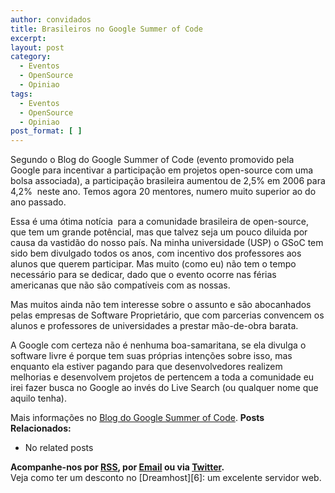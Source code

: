 ```yaml
---
author: convidados
title: Brasileiros no Google Summer of Code
excerpt:
layout: post
category:
  - Eventos
  - OpenSource
  - Opiniao
tags:
  - Eventos
  - OpenSource
  - Opiniao
post_format: [ ]
---
```

Segundo o Blog do Google Summer of Code (evento promovido pela Google para incentivar a participação em projetos open-source com uma bolsa associada), a participação brasileira aumentou de 2,5% em 2006 para 4,2%  neste ano. Temos agora 20 mentores, numero muito superior ao do ano passado.

Essa é uma ótima notícia  para a comunidade brasileira de open-source, que tem um grande potêncial, mas que talvez seja um pouco diluida por causa da vastidão do nosso país. Na minha universidade (USP) o GSoC tem sido bem divulgado todos os anos, com incentivo dos professores aos alunos que querem participar. Mas muito (como eu) não tem o tempo necessário para se dedicar, dado que o evento ocorre nas férias americanas que não são compatíveis com as nossas.

Mas muitos ainda não tem interesse sobre o assunto e são abocanhados pelas empresas de Software Proprietário, que com parcerias convencem os alunos e professores de universidades a prestar mão-de-obra barata.

A Google com certeza não é nenhuma boa-samaritana, se ela divulga o software livre é porque tem suas próprias intenções sobre isso, mas enquanto ela estiver pagando para que desenvolvedores realizem melhorias e desenvolvem projetos de pertencem a toda a comunidade eu irei fazer busca no Google ao invés do Live Search (ou qualquer nome que aquilo tenha).

Mais informações no [Blog do Google Summer of Code][1]. 
**Posts Relacionados:** 
*   No related posts









**Acompanhe-nos por [ RSS][3], por [Email][4] ou via [Twitter][5].**  
Veja como ter um desconto no [Dreamhost][6]: um excelente servidor web.

 [1]: http://googlesummerofcode.blogspot.com/ "Brasilians in Google Summer of Code"
 [2]: https://twitter.com/share
 [3]: http://feeds.feedburner.com/VidaGeek
 [4]: http://feedburner.google.com/fb/a/mailverify?uri=VidaGeek&loc=pt_BR
 [5]: http://twitter.com/blogvidageek

